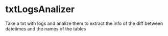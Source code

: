 # txtLogsAnalizer
Take a txt with logs and analize them to extract the info of the diff between datetimes and the names of the tables
